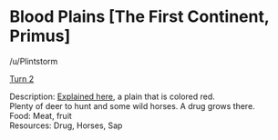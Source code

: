 # Blood Plains [The First Continent, Primus]

/u/Plintstorm 

[Turn 2](https://www.reddit.com/r/GodhoodWB/comments/fpv868/endless_pantheon_turn_2/flnix1j/)

Description: [Explained here](https://www.reddit.com/r/GodhoodWB/comments/fr5ib1/endless_pantheon_turn_3/fluhzvi/), a plain that is colored red.  
Plenty of deer to hunt and some wild horses. A drug grows there.  
Food: Meat, fruit  
Resources: Drug, Horses, Sap

